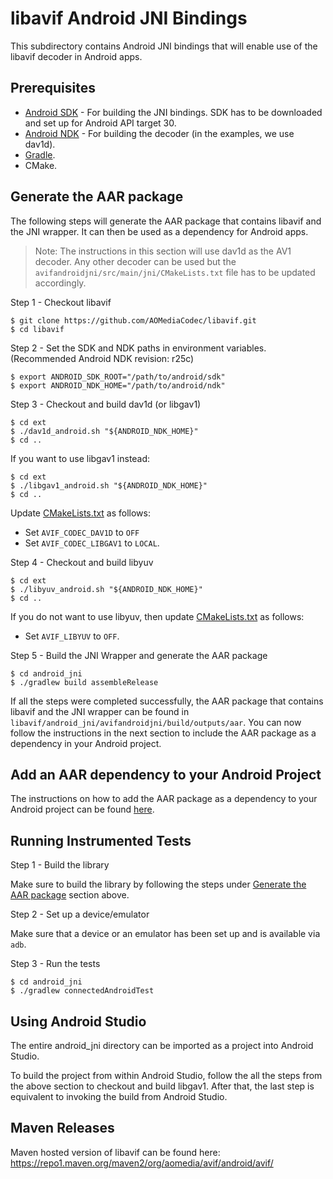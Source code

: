 # libavif Android JNI Bindings

This subdirectory contains Android JNI bindings that will enable use of the libavif decoder in Android apps.


## Prerequisites

* [Android SDK](https://developer.android.com/studio#downloads) - For building the JNI bindings. SDK has to be downloaded and set up for Android API target 30.
* [Android NDK](https://developer.android.com/ndk/downloads) - For building the decoder (in the examples, we use dav1d).
* [Gradle](https://gradle.org/).
* CMake.

## Generate the AAR package

The following steps will generate the AAR package that contains libavif and the JNI wrapper. It can then be used as a dependency for Android apps.

> Note: The instructions in this section will use dav1d as the AV1 decoder. Any other decoder can be used but the `avifandroidjni/src/main/jni/CMakeLists.txt` file has to be updated accordingly.

Step 1 - Checkout libavif

```
$ git clone https://github.com/AOMediaCodec/libavif.git
$ cd libavif
```

Step 2 - Set the SDK and NDK paths in environment variables. (Recommended Android NDK revision: r25c)

```
$ export ANDROID_SDK_ROOT="/path/to/android/sdk"
$ export ANDROID_NDK_HOME="/path/to/android/ndk"
```

Step 3 - Checkout and build dav1d (or libgav1)

```
$ cd ext
$ ./dav1d_android.sh "${ANDROID_NDK_HOME}"
$ cd ..
```

If you want to use libgav1 instead:

```
$ cd ext
$ ./libgav1_android.sh "${ANDROID_NDK_HOME}"
$ cd ..
```

Update [CMakeLists.txt](avifandroidjni/src/main/jni/CMakeLists.txt) as follows:
 * Set `AVIF_CODEC_DAV1D` to `OFF`
 * Set `AVIF_CODEC_LIBGAV1` to `LOCAL`.

Step 4 - Checkout and build libyuv

```
$ cd ext
$ ./libyuv_android.sh "${ANDROID_NDK_HOME}"
$ cd ..
```

If you do not want to use libyuv, then update
[CMakeLists.txt](avifandroidjni/src/main/jni/CMakeLists.txt) as follows:
 * Set `AVIF_LIBYUV` to `OFF`.

Step 5 - Build the JNI Wrapper and generate the AAR package

```
$ cd android_jni
$ ./gradlew build assembleRelease
```

If all the steps were completed successfully, the AAR package that contains libavif and the JNI wrapper can be found in `libavif/android_jni/avifandroidjni/build/outputs/aar`. You can now follow the instructions in the next section to include the AAR package as a dependency in your Android project.

## Add an AAR dependency to your Android Project

The instructions on how to add the AAR package as a dependency to your Android project can be found [here](https://developer.android.com/studio/projects/android-library#psd-add-aar-jar-dependency).

## Running Instrumented Tests

Step 1 - Build the library

Make sure to build the library by following the steps under
[Generate the AAR package](#generate-the-aar-package) section above.

Step 2 - Set up a device/emulator

Make sure that a device or an emulator has been set up and is available via
`adb`.

Step 3 - Run the tests

```
$ cd android_jni
$ ./gradlew connectedAndroidTest
```

## Using Android Studio

The entire android_jni directory can be imported as a project into Android Studio.

To build the project from within Android Studio, follow the all the steps from the above section to checkout and build libgav1. After that, the last step is equivalent to invoking the build from Android Studio.

## Maven Releases

Maven hosted version of libavif can be found here:
https://repo1.maven.org/maven2/org/aomedia/avif/android/avif/

